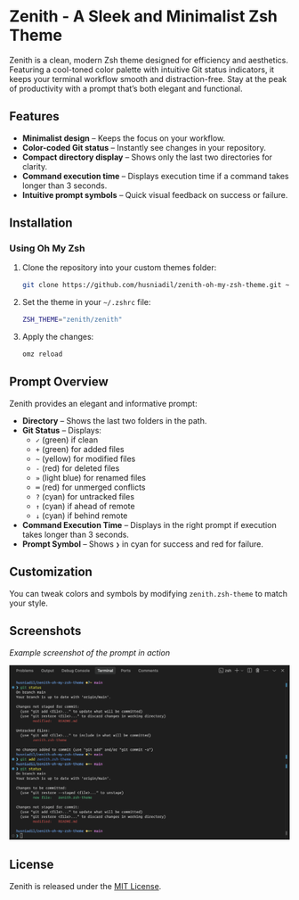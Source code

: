 # Zenith - A Sleek and Minimalist Zsh Theme

Zenith is a clean, modern Zsh theme designed for efficiency and aesthetics. Featuring a cool-toned color palette with intuitive Git status indicators, it keeps your terminal workflow smooth and distraction-free. Stay at the peak of productivity with a prompt that’s both elegant and functional.

## Features

- **Minimalist design** – Keeps the focus on your workflow.
- **Color-coded Git status** – Instantly see changes in your repository.
- **Compact directory display** – Shows only the last two directories for clarity.
- **Command execution time** – Displays execution time if a command takes longer than 3 seconds.
- **Intuitive prompt symbols** – Quick visual feedback on success or failure.

## Installation

### Using Oh My Zsh

1. Clone the repository into your custom themes folder:
   ```sh
   git clone https://github.com/husniadil/zenith-oh-my-zsh-theme.git ~/.oh-my-zsh/custom/themes/zenith
   ```
2. Set the theme in your `~/.zshrc` file:
   ```sh
   ZSH_THEME="zenith/zenith"
   ```
3. Apply the changes:
   ```sh
   omz reload
   ```

## Prompt Overview

Zenith provides an elegant and informative prompt:

- **Directory** – Shows the last two folders in the path.
- **Git Status** – Displays:
  - `✓` (green) if clean
  - `+` (green) for added files
  - `~` (yellow) for modified files
  - `-` (red) for deleted files
  - `»` (light blue) for renamed files
  - `═` (red) for unmerged conflicts
  - `?` (cyan) for untracked files
  - `↑` (cyan) if ahead of remote
  - `↓` (cyan) if behind remote
- **Command Execution Time** – Displays in the right prompt if execution takes longer than 3 seconds.
- **Prompt Symbol** – Shows `❯` in cyan for success and red for failure.

## Customization

You can tweak colors and symbols by modifying `zenith.zsh-theme` to match your style.

## Screenshots

_Example screenshot of the prompt in action_

![Zenith Prompt Preview](https://github.com/husniadil/zenith-oh-my-zsh-theme/blob/main/screenshot.png?raw=true)

## License

Zenith is released under the [MIT License](LICENSE).

